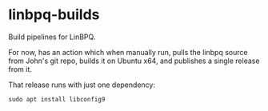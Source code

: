 # linbpq-builds
Build pipelines for LinBPQ.

For now, has an action which when manually run, pulls the linbpq source from John's git repo, builds it on Ubuntu x64, and publishes a single release from it.

That release runs with just one dependency:

```
sudo apt install libconfig9
```
